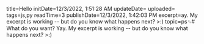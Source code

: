 title=Hello
initDate=12/3/2022, 1:51:28 AM
updateDate=
uploaded=
tags=js,py
readTime=3
publishDate=12/3/2022, 1:42:03 PM
excerpt=ay. My excerpt is working -- but do you know what happens next? >:)
topic=ps␟# What do you want?
Yay. My excerpt is working -- but do you know what happens next? >:)